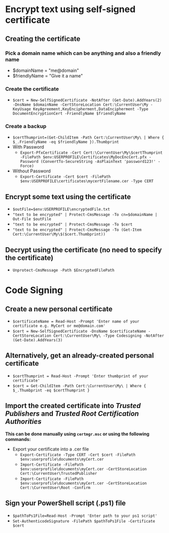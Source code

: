 # Encrypt text using self-signed certificate
## Creating the certificate
### Pick a domain name which can be anything and also a friendly name
- $domainName = "me@domain"
- $friendlyName = "Give it a name"
### Create the certificate
- `$cert = New-SelfSignedCertificate -NotAfter (Get-Date).AddYears(2) -DnsName $domainName -CertStoreLocation Cert:\CurrentUser\My -KeyUsage KeyAgreement,KeyEncipherment,DataEncipherment -Type DocumentEncryptionCert -FriendlyName $friendlyName`
### Create a backup
- `$certThumprint=(Get-ChildItem -Path Cert:\CurrentUser\My\ | Where { $_.FriendlyName -eq $friendlyName }).Thumbprint`
- With Password
  - `Export-PfxCertificate -Cert Cert:\CurrentUser\My\$certThumprint -FilePath $env:USERPROFILE\Certificates\MyDocEncCert.pfx -Password (ConvertTo-SecureString -AsPlainText 'password123!' -Force)`
- Without Password
  - `Export-Certificate -Cert $cert -FilePath $env:USERPROFILE\certificates\mycertFilename.cer -Type CERT`

## Encrypt some text using the certificate
- `$outFile=$env:USERPROFILE\encryptedFile.txt`
- `"text to be encrypted" | Protect-CmsMessage -To cn=$domainName | Out-File $outFile`
- `"text to be encrypted" | Protect-CmsMessage -To $cert`
- `"text to be encrypted" | Protect-CmsMessage -To (Get-Item Cert:\CurrentUser\My\$($cert.Thumbprint))`
## Decrypt using the certificate (no need to specify the certificate)
- `Unprotect-CmsMessage -Path $EncryptedFilePath`

# Code Signing
## Create a new personal certificate
- `$certificateName = Read-Host -Prompt 'Enter name of your certificate e.g. MyCert or me@domain.com'`
- `$cert = New-SelfSignedCertificate -DnsName $certificateName -CertStoreLocation Cert:\CurrentUser\My\ -Type Codesigning -NotAfter (Get-Date).AddYears(3)`

## Alternatively, get an already-created personal certificate
- `$certThumprint = Read-Host -Prompt 'Enter thumbprint of your certificate'`
- `$cert = Get-ChildItem -Path Cert:\CurrentUser\My\ | Where { $_.Thumbprint -eq $certThumprint }`

## Import the created certificate into *Trusted Publishers* and *Trusted Root Certification Authorities*
**This can be done manually using `certmgr.msc` or using the following commands:**
- Export your certificate into a .cer file
  - `Export-Certificate -Type CERT -Cert $cert -FilePath $env:userprofile\documents\myCert.cer`
  - `Import-Certificate -FilePath $env:userprofile\documents\myCert.cer -CertStoreLocation Cert:\CurrentUser\TrustedPublisher`
  - `Import-Certificate -FilePath $env:userprofile\documents\myCert.cer -CertStoreLocation Cert:\CurrentUser\Root -Confirm`

## Sign your PowerShell script (.ps1) file
- `$pathToPs1File=Read-Host -Prompt 'Enter path to your ps1 script'`
- `Set-AuthenticodeSignature -FilePath $pathToPs1File -Certificate $cert`